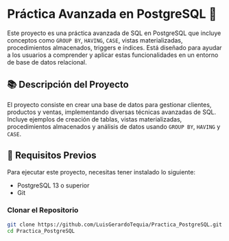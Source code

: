 # Práctica Avanzada en PostgreSQL 🚀

Este proyecto es una práctica avanzada de SQL en PostgreSQL que incluye conceptos como `GROUP BY`, `HAVING`, `CASE`, vistas materializadas, procedimientos almacenados, triggers e índices. Está diseñado para ayudar a los usuarios a comprender y aplicar estas funcionalidades en un entorno de base de datos relacional.

## 📚 Descripción del Proyecto
El proyecto consiste en crear una base de datos para gestionar clientes, productos y ventas, implementando diversas técnicas avanzadas de SQL. Incluye ejemplos de creación de tablas, vistas materializadas, procedimientos almacenados y análisis de datos usando `GROUP BY`, `HAVING` y `CASE`.

## 🔧 Requisitos Previos
Para ejecutar este proyecto, necesitas tener instalado lo siguiente:
- PostgreSQL 13 o superior
- Git

### Clonar el Repositorio
```bash
git clone https://github.com/LuisGerardoTequia/Practica_PostgreSQL.git
cd Practica_PostgreSQL
